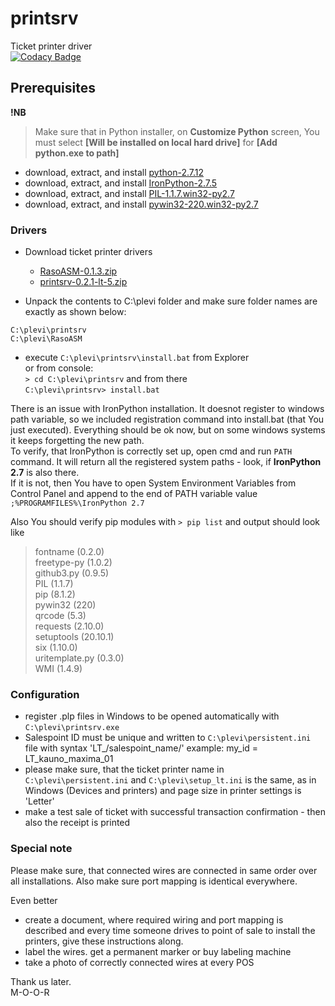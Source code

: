 # printsrv
Ticket printer driver  
[![Codacy Badge](https://api.codacy.com/project/badge/Grade/fd513dfbfcb645b1ac43bc381b4b5482)](https://www.codacy.com/app/mihkel-putrinsh/cardsrv?utm_source=github.com&amp;utm_medium=referral&amp;utm_content=Piletilevi/cardsrv&amp;utm_campaign=Badge_Grade)

## Prerequisites

**!NB**
> Make sure that in Python installer, on **Customize Python** screen, You must select
**[Will be installed on local hard drive]** for **[Add python.exe to path]**

- download, extract, and install [python-2.7.12](https://github.com/Piletilevi/printsrv/files/391929/python-2.7.12.zip)  
- download, extract, and install [IronPython-2.7.5](https://github.com/Piletilevi/printsrv/files/391931/IronPython-2.7.5.zip)  
- download, extract, and install [PIL-1.1.7.win32-py2.7](https://github.com/Piletilevi/printsrv/files/391901/PIL-1.1.7.win32-py2.7.zip)  
- download, extract, and install [pywin32-220.win32-py2.7](https://github.com/Piletilevi/printsrv/files/391897/pywin32-220.win32-py2.7.zip)


### Drivers

- Download ticket printer drivers  
  - [RasoASM-0.1.3.zip](https://github.com/Piletilevi/RasoASM/archive/0.1.3.zip)
  - [printsrv-0.2.1-lt-5.zip](https://github.com/Piletilevi/printsrv/archive/0.2.1-lt-5.zip)

- Unpack the contents to C:\plevi folder and make sure folder names are exactly as shown below:  
```
C:\plevi\printsrv  
C:\plevi\RasoASM  
```
- execute `C:\plevi\printsrv\install.bat` from Explorer  
  or from console:  
  `> cd C:\plevi\printsrv` and from there  
  `C:\plevi\printsrv> install.bat`

There is an issue with IronPython installation. It doesnot register to windows path variable, so we included registration command into install.bat (that You just executed). Everything should be ok now, but on some windows systems it keeps forgetting the new path.  
To verify, that IronPython is correctly set up, open cmd and run `PATH` command. It will return all the registered system paths - look, if **IronPython 2.7** is also there.  
If it is not, then You have to open System Environment Variables from Control Panel and append to the end of PATH variable value `;%PROGRAMFILES%\IronPython 2.7`

Also You should verify pip modules with
`> pip list`
and output should look like
> fontname (0.2.0)  
freetype-py (1.0.2)  
github3.py (0.9.5)  
PIL (1.1.7)  
pip (8.1.2)  
pywin32 (220)  
qrcode (5.3)  
requests (2.10.0)  
setuptools (20.10.1)  
six (1.10.0)  
uritemplate.py (0.3.0)  
WMI (1.4.9)  

### Configuration

- register .plp files in Windows to be opened automatically with `C:\plevi\printsrv.exe`  
- Salespoint ID must be unique and written to `C:\plevi\persistent.ini` file with syntax 'LT_/salespoint_name/'
  example: my_id = LT_kauno_maxima_01
- please make sure, that the ticket printer name in `C:\plevi\persistent.ini` and `C:\plevi\setup_lt.ini` is the same, as in Windows (Devices and printers) and page size in printer settings is 'Letter'
- make a test sale of ticket with successful transaction confirmation - then also the receipt is printed


### Special note

Please make sure, that connected wires are connected in same order over all installations.
Also make sure port mapping is identical everywhere.  

Even better
- create a document, where required wiring and port mapping is described and every time someone drives to point of sale to install the printers, give these instructions along.  
- label the wires. get a permanent marker or buy labeling machine
- take a photo of correctly connected wires at every POS

Thank us later.  
M-O-O-R
